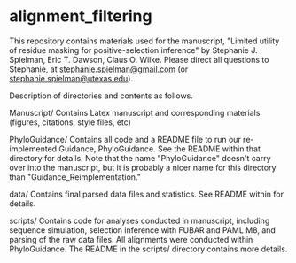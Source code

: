 alignment_filtering
===================

This repository contains materials used for the manuscript, "Limited utility of residue masking for positive-selection inference" by Stephanie J. Spielman, Eric T. Dawson, Claus O. Wilke.
Please direct all questions to Stephanie, at stephanie.spielman@gmail.com (or stephanie.spielman@utexas.edu).

Description of directories and contents as follows.

Manuscript/
	Contains Latex manuscript and corresponding materials (figures, citations, style files, etc)

PhyloGuidance/
	Contains all code and a README file to run our re-implemented Guidance, PhyloGuidance. See the README within that directory for details. Note that the name "PhyloGuidance" doesn't carry over into the manuscript, but it is probably a nicer name for this directory than "Guidance_Reimplementation."

data/
	Contains final parsed data files and statistics. See README within for details.	

scripts/
	Contains code for analyses conducted in manuscript, including sequence simulation, selection inference with FUBAR and PAML M8, and parsing of the raw data files. All alignments were conducted within PhyloGuidance. The README in the scripts/ directory contains more details.